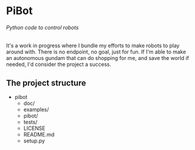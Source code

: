 # PiBot
###### Python code to control robots
It's a work in progress where I bundle my efforts to make robots to play around with. There is no endpoint, no goal, just for fun. If I'm able to make an autonomous gundam that can do shopping for me, and save the world if needed, I'd consider the project a success.

## The project structure
* pibot
	* doc/
	* examples/
	* pibot/
	* tests/
	* LICENSE
	* README.md
	* setup.py
